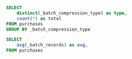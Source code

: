 ```sql compression_type
SELECT
    distinct(_batch_compression_type) as type,
    count(*) as total
FROM purchases
GROUP BY _batch_compression_type
```





```sql avg_batch_record_size
SELECT
    avg(_batch_records) as avg,
FROM purchases
```

<Flex>

<DataTable value={compression_type}>
    <Column field="type" header="Compression"></Column>
    <Column field="total" header="Total"></Column>
</DataTab>

<Statistic
        data={avg_batch_record_size}
        title='Number'
        value="avg"
    >
</Statistic>

</Flex>
